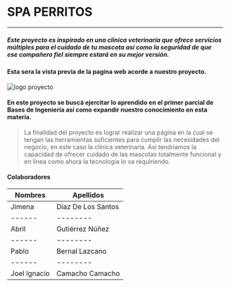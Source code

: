 # SPA PERRITOS
---------------------------
##### Este proyecto es inspirado en una clínica veterinaria que ofrece servicios múltiples para el cuidado de tu mascota así como la seguridad de que ese compañero fiel siempre estará en su mejor versión.

#### Esta sera la vista previa de la pagina web acorde a nuestro proyecto.

![logo proyecto](https://1.bp.blogspot.com/-x4RvZgIET7Q/X5GC40Ir2BI/AAAAAAAAGL0/6QX8j6ePXN4aEtKegYCIrP6HEMjSwJU6QCLcBGAsYHQ/w629-h334/ProyectoBI.PNG)

#### En este proyecto se buscá ejercitar lo aprendido en el primer parcial de Bases de Ingeniería así como expandir nuestro conocimiento en esta materia.

>La finalidad del proyecto es lograr realizar una página en la cual se tengan las herramientas suficientes para cumplir las necesidades del negocio, en este caso la clinica veterinaria. Así tendríamos la capacidad de ofrecer cuidado de las mascotas totalmente funcional y en línea como ahora la tecnología lo va requiriendo.

#### Colaboradores

| Nombres | Apellidos |
| ------ | -------- |
| Jimena | Diaz De Los Santos |
| ------ | -------- |
| Abril  | Gutiérrez Núñez |
| ------ | -------- |
| Pablo  | Bernal Lazcano |
| ------ | -------- |
| Joel Ignacio  | Camacho Camacho |
